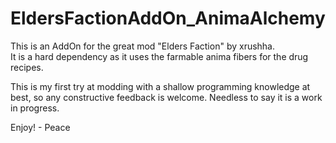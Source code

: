 
# EldersFactionAddOn_AnimaAlchemy  

This is an AddOn for the great mod "Elders Faction" by xrushha.  
It is a hard dependency as it uses the farmable anima fibers for the drug recipes.   

This is my first try at modding with a shallow programming knowledge at best, so any constructive feedback is welcome. Needless to say it is a work in progress.  

Enjoy! - Peace  
